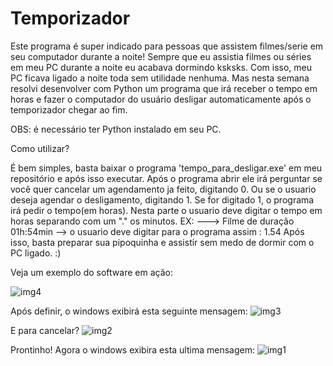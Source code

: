 # Temporizador

Este programa é super indicado para pessoas que assistem filmes/serie em seu computador durante a noite!
Sempre que eu assistia filmes ou séries em meu PC durante a noite eu acabava dormindo ksksks. 
Com isso, meu PC ficava ligado a noite toda sem utilidade nenhuma. Mas nesta semana resolvi desenvolver com Python 
um programa que irá receber o tempo em horas e fazer o computador do usuário desligar automaticamente após o temporizador chegar ao fim.

OBS: é necessário ter Python instalado em seu PC.

Como utilizar?

É bem simples, basta baixar o programa 'tempo_para_desligar.exe' em meu repositório e após isso executar.
Após o programa abrir ele irá perguntar se você quer cancelar um agendamento ja feito, digitando 0.
Ou se o usuario deseja agendar o desligamento, digitando 1.
Se for digitado 1, o programa irá pedir o tempo(em horas). 
Nesta parte o usuario deve digitar o tempo em horas separando com um "." os minutos.
EX: 
  ---> Filme de duração 01h:54min
  -->  o usuario deve digitar para o programa assim : 1.54
Após isso, basta preparar sua pipoquinha e assistir sem medo de dormir com o PC ligado. :)

Veja um exemplo do software em ação:

![img4](https://user-images.githubusercontent.com/88465561/210899791-0045fefd-743d-4e82-a920-9b65e49490d0.png)

Após definir, o windows exibirá esta seguinte mensagem:
![img3](https://user-images.githubusercontent.com/88465561/210899950-c1a7bfa3-cd25-469b-93f5-9b85c0fc5963.png)

E para cancelar?
![img2](https://user-images.githubusercontent.com/88465561/210899974-6fd639e0-c9bb-41c4-bb10-6a7f5ce956f6.png)

Prontinho! Agora o windows exibira esta ultima mensagem:
![img1](https://user-images.githubusercontent.com/88465561/210900015-a69aa3f6-503f-4718-b7a4-4cacfa521a1a.png)
